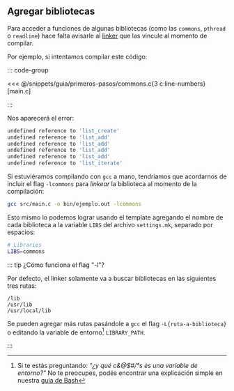 ## Agregar bibliotecas

Para acceder a funciones de algunas bibliotecas (como las `commons`, `pthread` o
`readline`) hace falta avisarle al [linker](https://linux.die.net/man/1/ld) que
las vincule al momento de compilar.

Por ejemplo, si intentamos compilar este código:

::: code-group

<<< @/snippets/guia/primeros-pasos/commons.c{3 c:line-numbers} [main.c]

:::

Nos aparecerá el error:

```bash
undefined reference to 'list_create'
undefined reference to 'list_add'
undefined reference to 'list_add'
undefined reference to 'list_add'
undefined reference to 'list_add'
undefined reference to 'list_iterate'
```

Si estuviéramos compilando con `gcc` a mano, tendríamos que acordarnos de
incluir el flag `-lcommons` para _linkear_ la biblioteca al momento de la
compilación:

```bash
gcc src/main.c -o bin/ejemplo.out -lcommons
```

Esto mismo lo podemos lograr usando el template agregando el nombre de cada
biblioteca a la variable `LIBS` del archivo `settings.mk`, separado por
espacios:

```bash
# Libraries
LIBS=commons
```

::: tip ¿Cómo funciona el flag "-l"?

Por defecto, el linker solamente va a buscar bibliotecas en las siguientes tres
rutas:

```
/lib
/usr/lib
/usr/local/lib
```

Se pueden agregar más rutas pasándole a `gcc` el flag `-L{ruta-a-biblioteca}` o
editando la variable de entorno[^1] `LIBRARY_PATH`.

:::

[^1]: Si te estás preguntando: _"¿y qué c&@$#/°s es una variable de entorno?"_
No te preocupes, podés encontrar una explicación simple en nuestra
[guía de Bash](https://docs.utnso.com.ar/guias/consola/bash#variables-de-entorno)
